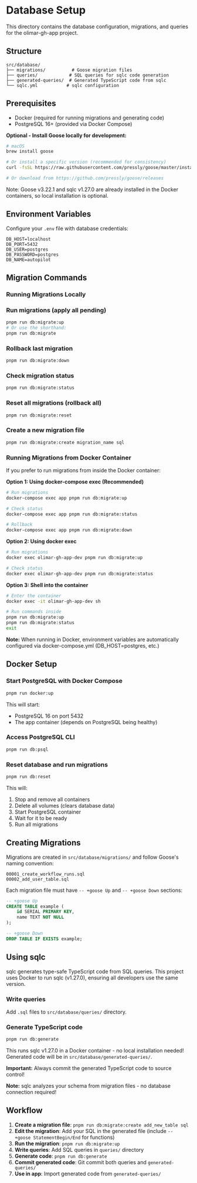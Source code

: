 # Database Setup

This directory contains the database configuration, migrations, and queries for the olimar-gh-app project.

## Structure

```
src/database/
├── migrations/          # Goose migration files
├── queries/            # SQL queries for sqlc code generation
├── generated-queries/  # Generated TypeScript code from sqlc
└── sqlc.yml           # sqlc configuration
```

## Prerequisites

- Docker (required for running migrations and generating code)
- PostgreSQL 16+ (provided via Docker Compose)

**Optional - Install Goose locally for development:**
```bash
# macOS
brew install goose

# Or install a specific version (recommended for consistency)
curl -fsSL https://raw.githubusercontent.com/pressly/goose/master/install.sh | GOOSE_VERSION=v3.22.1 sh

# Or download from https://github.com/pressly/goose/releases
```

Note: Goose v3.22.1 and sqlc v1.27.0 are already installed in the Docker containers, so local installation is optional.

## Environment Variables

Configure your `.env` file with database credentials:

```env
DB_HOST=localhost
DB_PORT=5432
DB_USER=postgres
DB_PASSWORD=postgres
DB_NAME=autopilot
```

## Migration Commands

### Running Migrations Locally

### Run migrations (apply all pending)
```bash
pnpm run db:migrate:up
# Or use the shorthand:
pnpm run db:migrate
```

### Rollback last migration
```bash
pnpm run db:migrate:down
```

### Check migration status
```bash
pnpm run db:migrate:status
```

### Reset all migrations (rollback all)
```bash
pnpm run db:migrate:reset
```

### Create a new migration file
```bash
pnpm run db:migrate:create migration_name sql
```

### Running Migrations from Docker Container

If you prefer to run migrations from inside the Docker container:

**Option 1: Using docker-compose exec (Recommended)**
```bash
# Run migrations
docker-compose exec app pnpm run db:migrate:up

# Check status
docker-compose exec app pnpm run db:migrate:status

# Rollback
docker-compose exec app pnpm run db:migrate:down
```

**Option 2: Using docker exec**
```bash
# Run migrations
docker exec olimar-gh-app-dev pnpm run db:migrate:up

# Check status
docker exec olimar-gh-app-dev pnpm run db:migrate:status
```

**Option 3: Shell into the container**
```bash
# Enter the container
docker exec -it olimar-gh-app-dev sh

# Run commands inside
pnpm run db:migrate:up
pnpm run db:migrate:status
exit
```

**Note:** When running in Docker, environment variables are automatically configured via docker-compose.yml (DB_HOST=postgres, etc.)

## Docker Setup

### Start PostgreSQL with Docker Compose
```bash
pnpm run docker:up
```

This will start:
- PostgreSQL 16 on port 5432
- The app container (depends on PostgreSQL being healthy)

### Access PostgreSQL CLI
```bash
pnpm run db:psql
```

### Reset database and run migrations
```bash
pnpm run db:reset
```

This will:
1. Stop and remove all containers
2. Delete all volumes (clears database data)
3. Start PostgreSQL container
4. Wait for it to be ready
5. Run all migrations

## Creating Migrations

Migrations are created in `src/database/migrations/` and follow Goose's naming convention:

```
00001_create_workflow_runs.sql
00002_add_user_table.sql
```

Each migration file must have `-- +goose Up` and `-- +goose Down` sections:

```sql
-- +goose Up
CREATE TABLE example (
    id SERIAL PRIMARY KEY,
    name TEXT NOT NULL
);

-- +goose Down
DROP TABLE IF EXISTS example;
```

## Using sqlc

sqlc generates type-safe TypeScript code from SQL queries. This project uses Docker to run sqlc (v1.27.0), ensuring all developers use the same version.

### Write queries
Add `.sql` files to `src/database/queries/` directory.

### Generate TypeScript code
```bash
pnpm run db:generate
```

This runs sqlc v1.27.0 in a Docker container - no local installation needed! Generated code will be in `src/database/generated-queries/`.

**Important:** Always commit the generated TypeScript code to source control!

**Note:** sqlc analyzes your schema from migration files - no database connection required!

## Workflow

1. **Create a migration file**: `pnpm run db:migrate:create add_new_table sql`
2. **Edit the migration**: Add your SQL in the generated file (include `-- +goose StatementBegin/End` for functions)
3. **Run the migration**: `pnpm run db:migrate:up`
4. **Write queries**: Add SQL queries in `queries/` directory
5. **Generate code**: `pnpm run db:generate`
6. **Commit generated code**: Git commit both queries and `generated-queries/`
7. **Use in app**: Import generated code from `generated-queries/`
